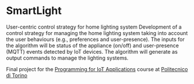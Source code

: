 # SmartLight
User-centric control strategy for home lighting system
Development of a control strategy for managing the home lighting system taking into account the user behaviours (e.g., preferences and user-presence). The inputs for the algorithm will be status of the appliance (on/off) and user-presence (MQTT) events detected by IoT devices. The algorithm will generate as output commands to manage the lighting systems.

Final project for the [Programming for IoT Applications](https://didattica.polito.it/pls/portal30/sviluppo.guide.visualizza?p_cod_ins=01QWRBH&p_a_acc=2017&p_lang=EN) course at [Politecnico di Torino](http://www.polito.it/)
